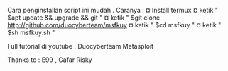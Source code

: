 Cara penginstallan script ini mudah . Caranya :
¤ Install termux
¤ ketik " $apt update && upgrade && git "
¤ ketik " $git clone http://github.com/duocyberteam/msfkuy
¤ ketik " $cd msfkuy "
¤ ketik " $sh msfkuy.sh "

Full tutorial di youtube : Duocyberteam Metasploit

Thanks to : E99 , Gafar Risky
